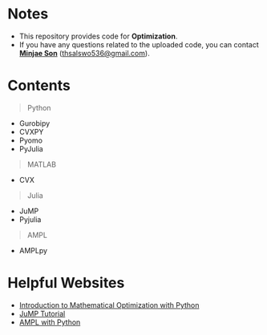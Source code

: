 # Notes
- This repository provides code for **Optimization**.
- If you have any questions related to the uploaded code, you can contact [**Minjae Son**](https://github.com/powerflow77) (thsalswo536@gmail.com).

# Contents
> Python
- Gurobipy
- CVXPY
- Pyomo
- PyJulia

> MATLAB
- CVX

> Julia
- JuMP
- Pyjulia

> AMPL
- AMPLpy


# Helpful Websites
- [Introduction to Mathematical Optimization with Python](https://indrag49.github.io/Numerical-Optimization/)<br>
- [JuMP Tutorial](https://jump.dev/JuMP.jl/stable/)
- [AMPL with Python](https://ampl.com/mo-book/index.html#)
